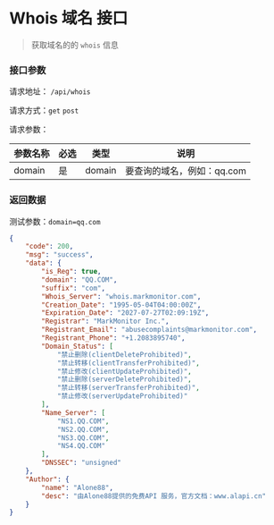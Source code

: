 # Whois 域名 接口

> 获取域名的的 `whois` 信息



### 接口参数

请求地址： `/api/whois`

请求方式：`get`   `post`

请求参数：

| 参数名称 | 必选 | 类型   | 说明                       |
| -------- | ---- | ------ | -------------------------- |
| domain   | 是   | domain | 要查询的域名，例如：qq.com |



### 返回数据

测试参数：`domain=qq.com`

```json
{
    "code": 200,
    "msg": "success",
    "data": {
        "is_Reg": true,
        "domain": "QQ.COM",
        "suffix": "com",
        "Whois_Server": "whois.markmonitor.com",
        "Creation_Date": "1995-05-04T04:00:00Z",
        "Expiration_Date": "2027-07-27T02:09:19Z",
        "Registrar": "MarkMonitor Inc.",
        "Registrant_Email": "abusecomplaints@markmonitor.com",
        "Registrant_Phone": "+1.2083895740",
        "Domain_Status": [
            "禁止删除(clientDeleteProhibited)",
            "禁止转移(clientTransferProhibited)",
            "禁止修改(clientUpdateProhibited)",
            "禁止删除(serverDeleteProhibited)",
            "禁止转移(serverTransferProhibited)",
            "禁止修改(serverUpdateProhibited)"
        ],
        "Name_Server": [
            "NS1.QQ.COM",
            "NS2.QQ.COM",
            "NS3.QQ.COM",
            "NS4.QQ.COM"
        ],
        "DNSSEC": "unsigned"
    },
    "Author": {
        "name": "Alone88",
        "desc": "由Alone88提供的免费API 服务，官方文档：www.alapi.cn"
    }
}
```

